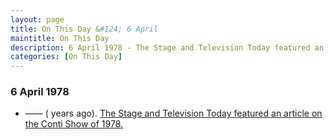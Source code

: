 ```yaml
---
layout: page
title: On This Day &#124; 6 April
maintitle: On This Day
description: 6 April 1978 - The Stage and Television Today featured an article on the Conti Show of 1978.
categories: [On This Day]
---
```


### 6 April 1978
* —— (<span id="age"></span> years ago). [The Stage and Television Today featured an article on the Conti Show of 1978.](/the%20stage%20and%20television%20today/1978/04/06/the-stage-and-television-today.html)

<!-- Script for calculating number of years ago -->
<script>
var dob = '19780406';
var year = Number(dob.substr(0, 4));
var month = Number(dob.substr(4, 2)) - 1;
var day = Number(dob.substr(6, 2));
var today = new Date();
var age = today.getFullYear() - year;
if (today.getMonth() < month || (today.getMonth() == month && today.getDate() < day)) {
  age--;
}
document.getElementById("age").innerHTML=age;
</script>

